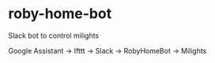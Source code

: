 # roby-home-bot

Slack bot to control milights

Google Assistant -> Ifttt -> Slack -> RobyHomeBot -> Milights